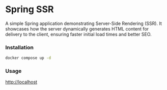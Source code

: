 # Spring SSR

A simple Spring application demonstrating Server-Side Rendering (SSR). It showcases how the server dynamically generates HTML content for delivery to the client, ensuring faster initial load times and better SEO.

### Installation
```sh
docker compose up -d
```

### Usage
[http://localhost](http://localhost)